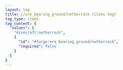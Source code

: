 ```yaml
---
layout: tag
title: c/ore_bearing_ground/netherrack (items tag)
tag_type: items
tag_content: {
  "values": [
    "minecraft:netherrack",
    {
      "id": "#forge:ore_bearing_ground/netherrack",
      "required": false
    }
  ]
}
---
```

